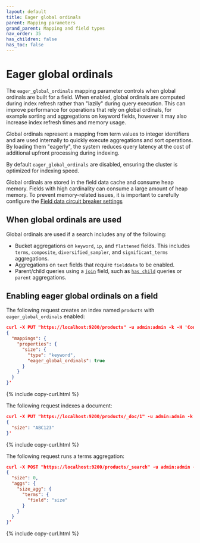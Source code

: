 ```yaml
---
layout: default
title: Eager global ordinals
parent: Mapping parameters
grand_parent: Mapping and field types
nav_order: 35
has_children: false
has_toc: false
---
```


# Eager global ordinals

The `eager_global_ordinals` mapping parameter controls when global ordinals are built for a field. When enabled, global ordinals are computed during index refresh rather than "lazily" during query execution. This can improve performance for operations that rely on global ordinals, for example sorting and aggregations on keyword fields, however it may also increase index refresh times and memory usage.

Global ordinals represent a mapping from term values to integer identifiers and are used internally to quickly execute aggregations and sort operations. By loading them "eagerly", the system reduces query latency at the cost of additional upfront processing during indexing.

By default `eager_global_ordinals` are disabled, ensuring the cluster is optimized for indexing speed.

Global ordinals are stored in the field data cache and consume heap memory. Fields with high cardinality can consume a large amount of heap memory. To prevent memory-related issues, it is important to carefully configure the [Field data circuit breaker settings]({{site.url}}{{site.baseurl}}/install-and-configure/configuring-opensearch/circuit-breaker/#field-data-circuit-breaker-settings)

## When global ordinals are used

Global ordinals are used if a search includes any of the following:

- Bucket aggregations on `keyword`, `ip`, and `flattened` fields. This includes `terms`, `composite`, `diversified_sampler`, and `significant_terms` aggregations.
- Aggregations on `text` fields that require `fielddata` to be enabled.
- Parent/child queries using a [`join`]({{site.url}}{{site.baseurl}}/ingest-pipelines/processors/join/) field, such as [`has_child`]({{site.url}}{{site.baseurl}}/query-dsl/joining/has-child/) queries or `parent` aggregations.


## Enabling eager global ordinals on a field

The following request creates an index named `products` with `eager_global_ordinals` enabled:

```json
curl -X PUT "https://localhost:9200/products" -u admin:admin -k -H 'Content-Type: application/json' -d'
{
  "mappings": {
    "properties": {
      "size": {
        "type": "keyword",
        "eager_global_ordinals": true
      }
    }
  }
}'
```
{% include copy-curl.html %}

The following request indexes a document:

```json
curl -X PUT "https://localhost:9200/products/_doc/1" -u admin:admin -k -H 'Content-Type: application/json' -d'
{
  "size": "ABC123"
}'
```
{% include copy-curl.html %}

The following request runs a terms aggregation:

```json
curl -X POST "https://localhost:9200/products/_search" -u admin:admin -k -H 'Content-Type: application/json' -d'
{
  "size": 0,
  "aggs": {
    "size_agg": {
      "terms": {
        "field": "size"
      }
    }
  }
}'
```
{% include copy-curl.html %}
